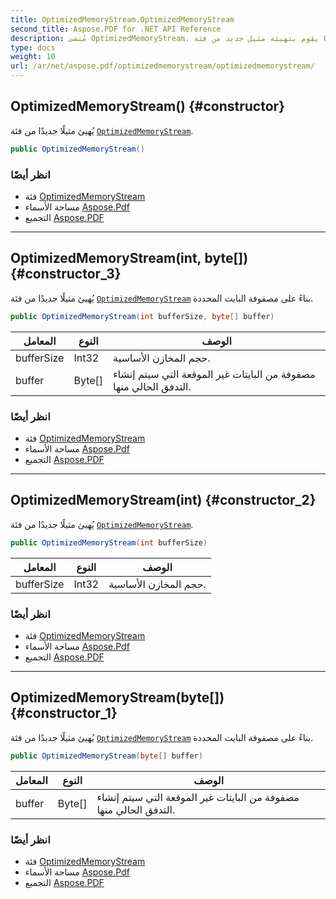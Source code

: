 ```yaml
---
title: OptimizedMemoryStream.OptimizedMemoryStream
second_title: Aspose.PDF for .NET API Reference
description: مُنشئ OptimizedMemoryStream. يقوم بتهيئة مثيل جديد من فئة OptimizedMemoryStream
type: docs
weight: 10
url: /ar/net/aspose.pdf/optimizedmemorystream/optimizedmemorystream/
---
```

## OptimizedMemoryStream() {#constructor}

يُهيئ مثيلًا جديدًا من فئة [`OptimizedMemoryStream`](../).

```csharp
public OptimizedMemoryStream()
```

### انظر أيضًا

* فئة [OptimizedMemoryStream](../)
* مساحة الأسماء [Aspose.Pdf](../../../aspose.pdf/)
* التجميع [Aspose.PDF](../../../)

---

## OptimizedMemoryStream(int, byte[]) {#constructor_3}

يُهيئ مثيلًا جديدًا من فئة [`OptimizedMemoryStream`](../) بناءً على مصفوفة البايت المحددة.

```csharp
public OptimizedMemoryStream(int bufferSize, byte[] buffer)
```

| المعامل | النوع | الوصف |
| --- | --- | --- |
| bufferSize | Int32 | حجم المخازن الأساسية. |
| buffer | Byte[] | مصفوفة من البايتات غير الموقعة التي سيتم إنشاء التدفق الحالي منها. |

### انظر أيضًا

* فئة [OptimizedMemoryStream](../)
* مساحة الأسماء [Aspose.Pdf](../../../aspose.pdf/)
* التجميع [Aspose.PDF](../../../)

---

## OptimizedMemoryStream(int) {#constructor_2}

يُهيئ مثيلًا جديدًا من فئة [`OptimizedMemoryStream`](../).

```csharp
public OptimizedMemoryStream(int bufferSize)
```

| المعامل | النوع | الوصف |
| --- | --- | --- |
| bufferSize | Int32 | حجم المخازن الأساسية. |

### انظر أيضًا

* فئة [OptimizedMemoryStream](../)
* مساحة الأسماء [Aspose.Pdf](../../../aspose.pdf/)
* التجميع [Aspose.PDF](../../../)

---

## OptimizedMemoryStream(byte[]) {#constructor_1}

يُهيئ مثيلًا جديدًا من فئة [`OptimizedMemoryStream`](../) بناءً على مصفوفة البايت المحددة.

```csharp
public OptimizedMemoryStream(byte[] buffer)
```

| المعامل | النوع | الوصف |
| --- | --- | --- |
| buffer | Byte[] | مصفوفة من البايتات غير الموقعة التي سيتم إنشاء التدفق الحالي منها. |

### انظر أيضًا

* فئة [OptimizedMemoryStream](../)
* مساحة الأسماء [Aspose.Pdf](../../../aspose.pdf/)
* التجميع [Aspose.PDF](../../../)